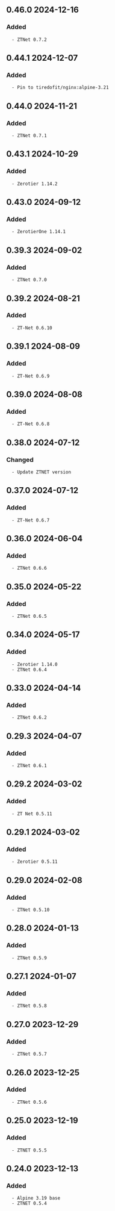 ## 0.46.0 2024-12-16 <dave at tiredofit dot ca>

   ### Added
      - ZTNet 0.7.2


## 0.44.1 2024-12-07 <dave at tiredofit dot ca>

   ### Added
      - Pin to tiredofit/nginx:alpine-3.21


## 0.44.0 2024-11-21 <dave at tiredofit dot ca>

   ### Added
      - ZTNet 0.7.1


## 0.43.1 2024-10-29 <dave at tiredofit dot ca>

   ### Added
      - Zerotier 1.14.2


## 0.43.0 2024-09-12 <dave at tiredofit dot ca>

   ### Added
      - ZerotierOne 1.14.1


## 0.39.3 2024-09-02 <dave at tiredofit dot ca>

   ### Added
      - ZTNet 0.7.0


## 0.39.2 2024-08-21 <dave at tiredofit dot ca>

   ### Added
      - ZT-Net 0.6.10


## 0.39.1 2024-08-09 <dave at tiredofit dot ca>

   ### Added
      - ZT-Net 0.6.9


## 0.39.0 2024-08-08 <dave at tiredofit dot ca>

   ### Added
      - ZT-Net 0.6.8


## 0.38.0 2024-07-12 <dave at tiredofit dot ca>

   ### Changed
      - Update ZTNET version


## 0.37.0 2024-07-12 <dave at tiredofit dot ca>

   ### Added
      - ZT-Net 0.6.7


## 0.36.0 2024-06-04 <dave at tiredofit dot ca>

   ### Added
      - ZTNet 0.6.6


## 0.35.0 2024-05-22 <dave at tiredofit dot ca>

   ### Added
      - ZTNet 0.6.5


## 0.34.0 2024-05-17 <dave at tiredofit dot ca>

   ### Added
      - Zerotier 1.14.0
      - ZTNet 0.6.4


## 0.33.0 2024-04-14 <dave at tiredofit dot ca>

   ### Added
      - ZTNet 0.6.2


## 0.29.3 2024-04-07 <dave at tiredofit dot ca>

   ### Added
      - ZTNet 0.6.1


## 0.29.2 2024-03-02 <dave at tiredofit dot ca>

   ### Added
      - ZT Net 0.5.11


## 0.29.1 2024-03-02 <dave at tiredofit dot ca>

   ### Added
      - Zerotier 0.5.11


## 0.29.0 2024-02-08 <dave at tiredofit dot ca>

   ### Added
      - ZTNet 0.5.10


## 0.28.0 2024-01-13 <dave at tiredofit dot ca>

   ### Added
      - ZTNet 0.5.9


## 0.27.1 2024-01-07 <dave at tiredofit dot ca>

   ### Added
      - ZTNet 0.5.8


## 0.27.0 2023-12-29 <dave at tiredofit dot ca>

   ### Added
      - ZTNet 0.5.7


## 0.26.0 2023-12-25 <dave at tiredofit dot ca>

   ### Added
      - ZTNet 0.5.6


## 0.25.0 2023-12-19 <dave at tiredofit dot ca>

   ### Added
      - ZTNET 0.5.5


## 0.24.0 2023-12-13 <dave at tiredofit dot ca>

   ### Added
      - Alpine 3.19 base
      - ZTNET 0.5.4


